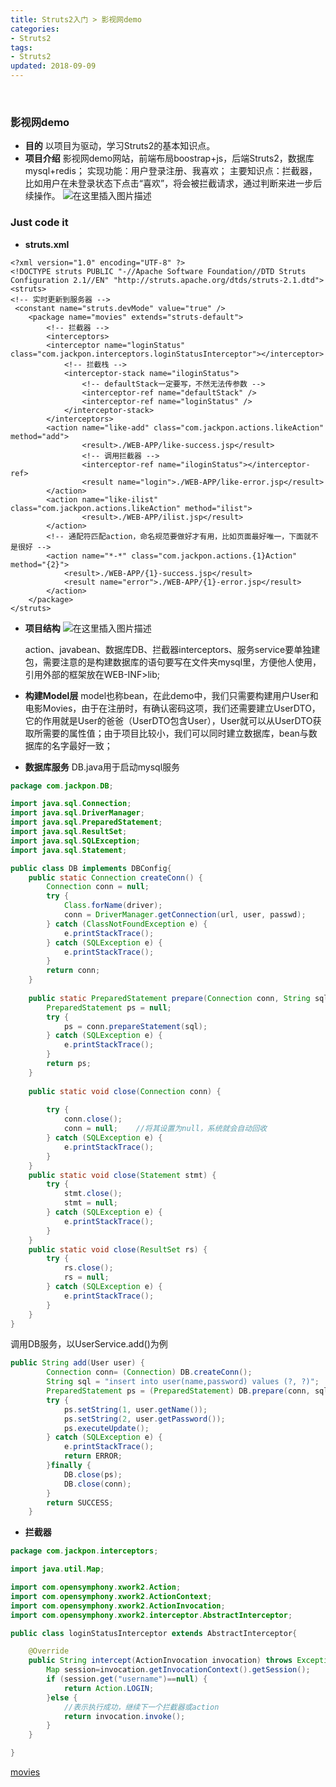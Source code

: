 ```yaml
---
title: Struts2入门 > 影视网demo
categories: 
- Struts2
tags:
- Struts2
updated: 2018-09-09
---
```


​	

###  影视网demo 

 - **目的**
 	以项目为驱动，学习Struts2的基本知识点。
 - **项目介绍**
 	影视网demo网站，前端布局boostrap+js，后端Struts2，数据库mysql+redis；
 	实现功能：用户登录注册、我喜欢；
 	主要知识点：拦截器，比如用户在未登录状态下点击“喜欢”，将会被拦截请求，通过判断来进一步后续操作。
 	![在这里插入图片描述](https://img-blog.csdn.net/20180925160004409)
 

### Just code it
 	
 - **struts.xml** 
 	

```
<?xml version="1.0" encoding="UTF-8" ?>
<!DOCTYPE struts PUBLIC "-//Apache Software Foundation//DTD Struts Configuration 2.1//EN" "http://struts.apache.org/dtds/struts-2.1.dtd">
<struts>
<!-- 实时更新到服务器 -->
 <constant name="struts.devMode" value="true" />
	<package name="movies" extends="struts-default">
		<!-- 拦截器 -->
		<interceptors>
		<interceptor name="loginStatus" class="com.jackpon.interceptors.loginStatusInterceptor"></interceptor>
			<!-- 拦截栈 -->
			<interceptor-stack name="iloginStatus">
				<!-- defaultStack一定要写，不然无法传参数 -->
				<interceptor-ref name="defaultStack" />
				<interceptor-ref name="loginStatus" />
			</interceptor-stack>
		</interceptors>
		<action name="like-add" class="com.jackpon.actions.likeAction" method="add">
				<result>./WEB-APP/like-success.jsp</result>
				<!-- 调用拦截器 -->
				<interceptor-ref name="iloginStatus"></interceptor-ref>
				<result name="login">./WEB-APP/like-error.jsp</result>
		</action>
		<action name="like-ilist" class="com.jackpon.actions.likeAction" method="ilist">
				<result>./WEB-APP/ilist.jsp</result>
		</action>
		<!-- 通配符匹配action，命名规范要做好才有用，比如页面最好唯一，下面就不是很好 -->
		<action name="*-*" class="com.jackpon.actions.{1}Action" method="{2}">
			<result>./WEB-APP/{1}-success.jsp</result>
			<result name="error">./WEB-APP/{1}-error.jsp</result>
		</action>
	</package>
</struts>    
```

 - **项目结构**
 	![在这里插入图片描述](https://img-blog.csdn.net/20180925161625419)

 	action、javabean、数据库DB、拦截器interceptors、服务service要单独建包，需要注意的是构建数据库的语句要写在文件夹mysql里，方便他人使用，引用外部的框架放在WEB-INF>lib;
 - **构建Model层**
 	model也称bean，在此demo中，我们只需要构建用户User和电影Movies，由于在注册时，有确认密码这项，我们还需要建立UserDTO，它的作用就是User的爸爸（UserDTO包含User），User就可以从UserDTO获取所需要的属性值；由于项目比较小，我们可以同时建立数据库，bean与数据库的名字最好一致；
 - **数据库服务**
 	DB.java用于启动mysql服务

```java
package com.jackpon.DB;

import java.sql.Connection;
import java.sql.DriverManager;
import java.sql.PreparedStatement;
import java.sql.ResultSet;
import java.sql.SQLException;
import java.sql.Statement;

public class DB implements DBConfig{
	public static Connection createConn() {
		Connection conn = null;
		try {
			Class.forName(driver);
			conn = DriverManager.getConnection(url, user, passwd);
		} catch (ClassNotFoundException e) {
			e.printStackTrace();
		} catch (SQLException e) {
			e.printStackTrace();
		}
		return conn;
	}
	
	public static PreparedStatement prepare(Connection conn, String sql) {
		PreparedStatement ps = null;
		try {
			ps = conn.prepareStatement(sql);
		} catch (SQLException e) {
			e.printStackTrace();
		}
		return ps;
	}
	
	public static void close(Connection conn) {
		
		try {
			conn.close();
			conn = null;	//将其设置为null，系统就会自动回收
		} catch (SQLException e) {
			e.printStackTrace();
		}
	}
	public static void close(Statement stmt) {
		try {
			stmt.close();
			stmt = null;
		} catch (SQLException e) {
			e.printStackTrace();
		}
	}
	public static void close(ResultSet rs) {
		try {
			rs.close();
			rs = null;
		} catch (SQLException e) {
			e.printStackTrace();
		}
	}
}

```

调用DB服务，以UserService.add()为例

```java
public String add(User user) {
	 	Connection conn= (Connection) DB.createConn();
		String sql = "insert into user(name,password) values (?, ?)";
		PreparedStatement ps = (PreparedStatement) DB.prepare(conn, sql);
		try {
			ps.setString(1, user.getName());
			ps.setString(2, user.getPassword());
			ps.executeUpdate();
		} catch (SQLException e) {
			e.printStackTrace();
			return ERROR;
		}finally {
			DB.close(ps);
			DB.close(conn);
		}
		return SUCCESS;
	}
```

 - **拦截器**

```java
package com.jackpon.interceptors;

import java.util.Map;

import com.opensymphony.xwork2.Action;
import com.opensymphony.xwork2.ActionContext;
import com.opensymphony.xwork2.ActionInvocation;
import com.opensymphony.xwork2.interceptor.AbstractInterceptor;

public class loginStatusInterceptor extends AbstractInterceptor{

	@Override
	public String intercept(ActionInvocation invocation) throws Exception {
		Map session=invocation.getInvocationContext().getSession();
        if (session.get("username")==null) {
			return Action.LOGIN;
		}else {
			//表示执行成功，继续下一个拦截器或action
			return invocation.invoke();
		}
	}

}
```

[movies](https://github.com/Jackpon/Struts2Demos/tree/master/movies)